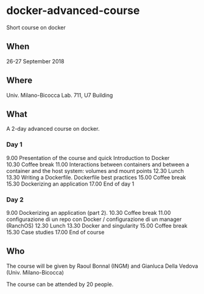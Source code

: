 # docker-advanced-course
Short course on docker


## When

26-27 September 2018

## Where

Univ. Milano-Bicocca
Lab. 711, U7 Building

## What

A 2-day advanced course on docker.

### Day 1

9.00  Presentation of the course and quick Introduction to Docker  
10.30 Coffee break
11.00 Interactions between containers and between a container and the host system: volumes
and mount points
12.30 Lunch
13.30 Writing a Dockerfile. Dockerfile best practices
15.00 Coffee break
15.30 Dockerizing an application
17.00 End of day 1

### Day 2

9.00  Dockerizing an application (part 2). 
10.30 Coffee break
11.00 configurazione di un repo con Docker / configurazione di un manager (RanchOS)
12.30 Lunch
13.30 Docker and singularity
15.00 Coffee break
15.30 Case studies
17.00 End of course


## Who

The course will be given by Raoul Bonnal (INGM) and Gianluca Della Vedova (Univ.
Milano-Bicocca)

The course can be attended by 20 people.
